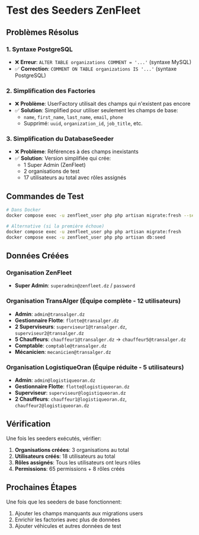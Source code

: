 # Test des Seeders ZenFleet

## Problèmes Résolus

### 1. Syntaxe PostgreSQL
- ❌ **Erreur**: `ALTER TABLE organizations COMMENT = '...'` (syntaxe MySQL)
- ✅ **Correction**: `COMMENT ON TABLE organizations IS '...'` (syntaxe PostgreSQL)

### 2. Simplification des Factories
- ❌ **Problème**: UserFactory utilisait des champs qui n'existent pas encore
- ✅ **Solution**: Simplified pour utiliser seulement les champs de base:
  - `name`, `first_name`, `last_name`, `email`, `phone`
  - Supprimé: `uuid`, `organization_id`, `job_title`, etc.

### 3. Simplification du DatabaseSeeder
- ❌ **Problème**: Références à des champs inexistants
- ✅ **Solution**: Version simplifiée qui crée:
  - 1 Super Admin (ZenFleet)
  - 2 organisations de test
  - 17 utilisateurs au total avec rôles assignés

## Commandes de Test

```bash
# Dans Docker
docker compose exec -u zenfleet_user php php artisan migrate:fresh --seed

# Alternative (si la première échoue)
docker compose exec -u zenfleet_user php php artisan migrate:fresh
docker compose exec -u zenfleet_user php php artisan db:seed
```

## Données Créées

### Organisation ZenFleet
- **Super Admin**: `superadmin@zenfleet.dz` / `password`

### Organisation TransAlger (Équipe complète - 12 utilisateurs)
- **Admin**: `admin@transalger.dz`
- **Gestionnaire Flotte**: `flotte@transalger.dz`
- **2 Superviseurs**: `superviseur1@transalger.dz`, `superviseur2@transalger.dz`
- **5 Chauffeurs**: `chauffeur1@transalger.dz` → `chauffeur5@transalger.dz`
- **Comptable**: `comptable@transalger.dz`
- **Mécanicien**: `mecanicien@transalger.dz`

### Organisation LogistiqueOran (Équipe réduite - 5 utilisateurs)
- **Admin**: `admin@logistiqueoran.dz`
- **Gestionnaire Flotte**: `flotte@logistiqueoran.dz`
- **Superviseur**: `superviseur@logistiqueoran.dz`
- **2 Chauffeurs**: `chauffeur1@logistiqueoran.dz`, `chauffeur2@logistiqueoran.dz`

## Vérification

Une fois les seeders exécutés, vérifier:

1. **Organisations créées**: 3 organisations au total
2. **Utilisateurs créés**: 18 utilisateurs au total
3. **Rôles assignés**: Tous les utilisateurs ont leurs rôles
4. **Permissions**: 65 permissions + 8 rôles créés

## Prochaines Étapes

Une fois que les seeders de base fonctionnent:
1. Ajouter les champs manquants aux migrations users
2. Enrichir les factories avec plus de données
3. Ajouter véhicules et autres données de test